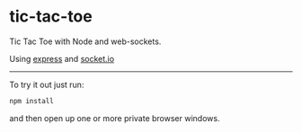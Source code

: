 # tic-tac-toe
Tic Tac Toe with Node and web-sockets.

Using [express](https://expressjs.com/) and [socket.io](https://socket.io/)

---
To try it out just run:
```bash
npm install
```
and then open up one or more private browser windows.
